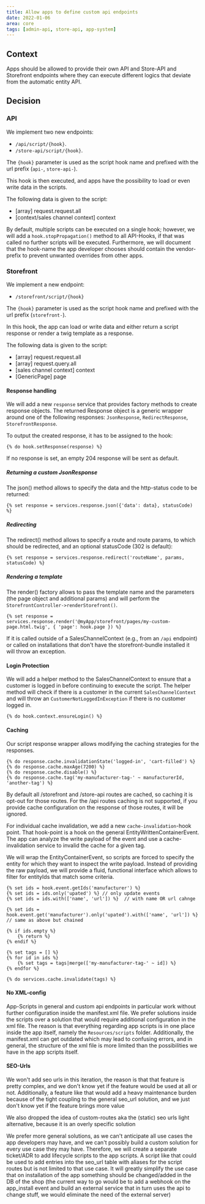 ```yaml
---
title: Allow apps to define custom api endpoints
date: 2022-01-06
area: core
tags: [admin-api, store-api, app-system]
---
```


## Context
Apps should be allowed to provide their own API and Store-API and Storefront endpoints where they can execute different logics that deviate from the automatic entity API.

## Decision

### API 
We implement two new endpoints: 
- `/api/script/{hook}`.
- `/store-api/script/{hook}`.

The `{hook}` parameter is used as the script hook name and prefixed with the url prefix (`api-`, `store-api-`).

This hook is then executed, and apps have the possibility to load or even write data in the scripts.

The following data is given to the script:
* [array] request.request.all
* [context/sales channel context] context

By default, multiple scripts can be executed on a single hook; however, we will add a `hook.stopPropagation()` method to all API-Hooks, if that was called no further scripts will be executed.
Furthermore, we will document that the hook-name the app developer chooses should contain the vendor-prefix to prevent unwanted overrides from other apps.

### Storefront 
We implement a new endpoint:
- `/storefront/script/{hook}`

The `{hook}` parameter is used as the script hook name and prefixed with the url prefix (`storefront-`).

In this hook, the app can load or write data and either return a script response or render a twig template as a response.

The following data is given to the script:
* [array] request.request.all
* [array] request.query.all
* [sales channel context] context
* [GenericPage] page

#### Response handling

We will add a new `response` service that provides factory methods to create response objects. The returned Response object is a generic wrapper around one of the following responses: `JsonResponse`, `RedirectResponse`, `StorefrontResponse`.

To output the created response, it has to be assigned to the hook:
```twig
{% do hook.setResponse(response) %}
```
If no response is set, an empty 204 response will be sent as default.

##### Returning a custom JsonResponse

The json() method allows to specify the data and the http-status code to be returned:
```twig
{% set response = services.response.json({'data': data}, statusCode) %}
```

##### Redirecting

The redirect() method allows to specify a route and route params, to which should be redirected, and an optional statusCode (302 is default):
```twig
{% set response = services.response.redirect('routeName', params, statusCode) %}
```

##### Rendering a template

The render() factory allows to pass the template name and the parameters (the page object and additional params) and will perform the `StorefrontController->renderStorefront()`.
```twig
{% set response = services.response.render('@myApp/storefront/pages/my-custom-page.html.twig', { 'page': hook.page }) %}
```
If it is called outside of a SalesChannelContext (e.g., from an `/api` endpoint) or called on installations that don't have the storefront-bundle installed it will throw an exception.

#### Login Protection

We will add a helper method to the SalesChannelContext to ensure that a customer is logged in before continuing to execute the script. The helper method will check if there is a customer in the current `SalesChannelContext` 
and will throw an `CustomerNotLoggedInException` if there is no customer logged in.
```twig
{% do hook.context.ensureLogin() %}
```

#### Caching

Our script response wrapper allows modifying the caching strategies for the responses.
```twig
{% do response.cache.invalidationState('logged-in', 'cart-filled') %}
{% do response.cache.maxAge(7200) %}
{% do response.cache.disable() %}
{% do response.cache.tag('my-manufacturer-tag-' ~ manufacturerId, 'another-tag') %}
```
By default all /storefront and /store-api routes are cached, so caching it is opt-out for those routes.
For the /api routes caching is not supported, if you provide cache configuration on the response of those routes, it will be ignored.

For individual cache invalidation, we add a new `cache-invalidation`-hook point. That hook-point is a hook on the general EntityWrittenContainerEvent.
The app can analyze the write payload of the event and use a cache-invalidation service to invalid the cache for a given tag.

We will wrap the EntityContainerEvent, so scripts are forced to specify the entity for which they want to inspect the write payload.
Instead of providing the raw payload, we will provide a fluid, functional interface which allows to filter for entityIds that match some criteria.

```twig
{% set ids = hook.event.getIds('manufacturer') %}
{% set ids = ids.only('upated') %} // only update events
{% set ids = ids.with(['name', 'url']) %}  // with name OR url cahnge

{% set ids = hook.event.get('manufacturer').only('upated').with(['name', 'url']) %} // same as above but chained

{% if ids.empty %}
    {% return %}
{% endif %}

{% set tags = [] %}
{% for id in ids %}
    {% set tags = tags|merge(['my-manufacturer-tag-' ~ id]) %}
{% endfor %}

{% do services.cache.invalidate(tags) %}
```

#### No XML-config

App-Scripts in general and custom api endpoints in particular work without further configuration inside the manifest.xml file. 
We prefer solutions inside the scripts over a solution that would require additional configuration in the xml file.
The reason is that everything regarding app scripts is in one place inside the app itself, namely the `Resources/scripts` folder.
Additionally, the manifest.xml can get outdated which may lead to confusing errors, and in general, the structure of the xml file is more limited than the possibilities we have in the app scripts itself.

#### SEO-Urls

We won't add seo urls in this iteration, the reason is that that feature is pretty complex, and we don't know yet if the feature would be used at all or not.
Additionally, a feature like that would add a heavy maintenance burden because of the tight coupling to the general seo_url solution, and we just don't know yet if the feature brings more value

We also dropped the idea of custom-routes aka the (static) seo urls light alternative, because it is an overly specific solution

We prefer more general solutions, as we can't anticipate all use cases the app developers may have, and we can't possibly build a custom solution for every use case they may have.
Therefore, we will create a separate ticket/ADR to add lifecycle scripts to the app scripts. A script like that could be used to add entries into the seo_url table with aliases for the script routes but is not limited to that use case.
It will greatly simplify the use case that on installation of the app something should be changed/added in the DB of the shop (the current way to go would be to add a webhook on the app_install event and build an external service that in turn uses the api to change stuff, we would eliminate the need of the external server)
